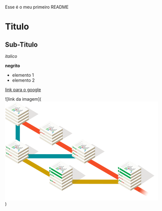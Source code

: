 Esse é o meu primeiro README
# Titulo
## Sub-Titulo

*italico*

**negrito**

- elemento 1
- elemento 2
 
[link para o google](https://www.google.com.br)

![link da imagem](![alt text](image.png))